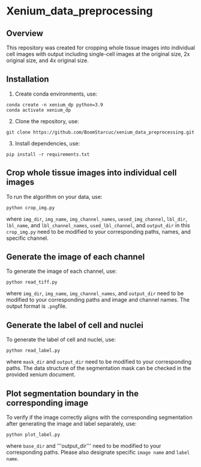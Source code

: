# Xenium_data_preprocessing

## Overview
This repository was created for cropping whole tissue images into individual cell images with output including single-cell images at the original size, 2x original size, and 4x original size.

## Installation
1. Create conda environments, use:

``` 
conda create -n xenium_dp python=3.9
conda activate xenium_dp
```

2. Clone the repository, use:

``` 
git clone https://github.com/BoomStarcuc/xenium_data_preprocessing.git
```

3. Install dependencies, use:

```
pip install -r requirements.txt
```

## Crop whole tissue images into individual cell images

To run the algorithm on your data, use:

```
python crop_img.py
```

where ```img_dir```, ```img_name```, ```img_channel_names```, ```uesed_img_channel```, ```lbl_dir```, ```lbl_name```, and ```lbl_channel_names```, ```used_lbl_channel```, and ```output_dir``` in this ```crop_img.py``` need to be modified to your corresponding paths, names, and specific channel.

## Generate the image of each channel

To generate the image of each channel, use:

```
python read_tiff.py
```

where ```img_dir```, ```img_name```, ```img_channel_names```, and ```output_dir``` need to be modified to your corresponding paths and image and channel names. The output format is ```.png```file.

## Generate the label of cell and nuclei

To generate the label of cell and nuclei, use:

```
python read_label.py
```

where ```mask_dir``` and ```output_dir``` need to be modified to your corresponding paths. The data structure of the segmentation mask can be checked in the provided xenium document.


## Plot segmentation boundary in the corresponding image

To verify if the image correctly aligns with the corresponding segmentation after generating the image and label separately, use:

```
python plot_label.py
```

where ```base_dir``` and '''output_dir''' need to be modified to your corresponding paths. Please also designate specific ```image name``` and ```label name```.
